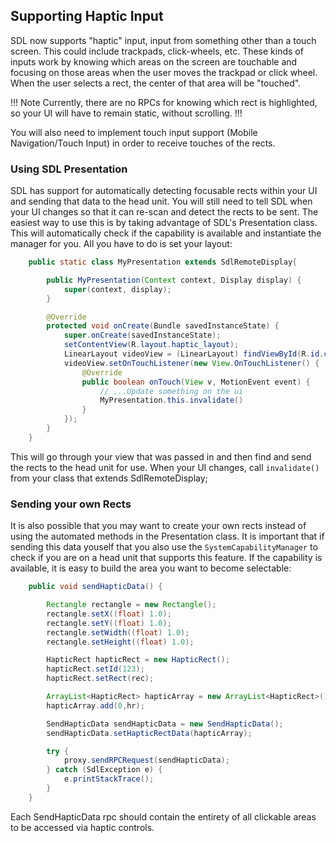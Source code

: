 ## Supporting Haptic Input

SDL now supports "haptic" input, input from something other than a touch screen. This could include trackpads, click-wheels, etc. These kinds of inputs work by knowing which areas on the screen are touchable and focusing on those areas when the user moves the trackpad or click wheel. When the user selects a rect, the center of that area will be "touched".

!!! Note
Currently, there are no RPCs for knowing which rect is highlighted, so your UI will have to remain static, without scrolling. 
!!!

You will also need to implement touch input support (Mobile Navigation/Touch Input) in order to receive touches of the rects.

### Using SDL Presentation

SDL has support for automatically detecting focusable rects within your UI and sending that data to the head unit. You will still need to tell SDL when your UI changes so that it can re-scan and detect the rects to be sent. The easiest way to use this is by taking advantage of SDL's Presentation class. This will automatically check if the capability is available and instantiate the manager for you. All you have to do is set your layout:

```java
	public static class MyPresentation extends SdlRemoteDisplay{

		public MyPresentation(Context context, Display display) {
			super(context, display);
		}

		@Override
		protected void onCreate(Bundle savedInstanceState) {
			super.onCreate(savedInstanceState);
			setContentView(R.layout.haptic_layout);
			LinearLayout videoView = (LinearLayout) findViewById(R.id.cat_view);
			videoView.setOnTouchListener(new View.OnTouchListener() {
                @Override
                public boolean onTouch(View v, MotionEvent event) {
                    // ...Update something on the ui
					MyPresentation.this.invalidate()
                }
            });
		}
	}
```

This will go through your view that was passed in and then find and send the rects to the head unit for use. When your UI changes, call `invalidate()` from your class that extends SdlRemoteDisplay;

### Sending your own Rects

It is also possible that you may want to create your own rects instead of using the automated methods in the Presentation class. It is important that if sending this data youself that you also use the `SystemCapabilityManager` to check if you are on a head unit that supports this feature. If the capability is available, it is easy to build the area you want to become selectable:

```java
    public void sendHapticData() {

		Rectangle rectangle = new Rectangle();
		rectangle.setX((float) 1.0);
		rectangle.setY((float) 1.0);
		rectangle.setWidth((float) 1.0);
		rectangle.setHeight((float) 1.0);

		HapticRect hapticRect = new HapticRect();
		hapticRect.setId(123);
		hapticRect.setRect(rec);

		ArrayList<HapticRect> hapticArray = new ArrayList<HapticRect>();
		hapticArray.add(0,hr);

		SendHapticData sendHapticData = new SendHapticData();
		sendHapticData.setHapticRectData(hapticArray);

		try {
			proxy.sendRPCRequest(sendHapticData);
		} catch (SdlException e) {
			e.printStackTrace();
		}
	}
```

Each SendHapticData rpc should contain the entirety of all clickable areas to be accessed via haptic controls.